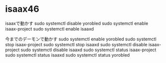 # isaax46


isaaxで動かす
sudo systemctl disable yorobled
sudo systemctl enable isaax-project
sudo systemctl enable isaaxd


今までのデーモンで動かす
sudo systemctl enable yorobled
sudo systemctl stop isaax-project
sudo systemctl stop isaaxd
sudo systemctl disable isaax-project
sudo systemctl disable isaaxd
sudo systemctl status isaax-project
sudo systemctl status isaaxd
sudo systemctl status yorobled
